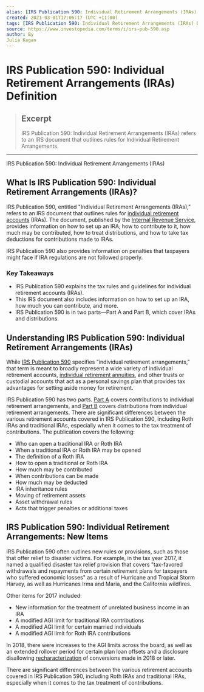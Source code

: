 ```yaml
---
alias: [IRS Publication 590: Individual Retirement Arrangements (IRAs) Definition]
created: 2021-03-01T17:06:17 (UTC +11:00)
tags: [IRS Publication 590: Individual Retirement Arrangements (IRAs) Definition, IRS Publication 590: Individual Retirement Arrangements (IRAs)]
source: https://www.investopedia.com/terms/i/irs-pub-590.asp
author: By
Julia Kagan
---
```


# IRS Publication 590: Individual Retirement Arrangements (IRAs) Definition

> ## Excerpt
> IRS Publication 590: Individual Retirement Arrangements (IRAs) refers to an IRS document that outlines rules for Individual Retirement Arrangements.

---

IRS Publication 590: Individual Retirement Arrangements (IRAs)
## What Is IRS Publication 590: Individual Retirement Arrangements (IRAs)?

IRS Publication 590, entitled "Individual Retirement Arrangements (IRAs)," refers to an IRS document that outlines rules for [individual retirement accounts](https://www.investopedia.com/terms/i/ira.asp) (IRAs). The document, published by the [Internal Revenue Service](https://www.investopedia.com/terms/i/irs.asp), provides information on how to set up an IRA, how to contribute to it, how much may be contributed, how to treat distributions, and how to take tax deductions for contributions made to IRAs.

IRS Publication 590 also provides information on penalties that taxpayers might face if IRA regulations are not followed properly.

### Key Takeaways

-   IRS Publication 590 explains the tax rules and guidelines for individual retirement accounts (IRAs).
-   This IRS document also includes information on how to set up an IRA, how much you can contribute, and more.
-   IRS Publication 590 is in two parts—Part A and Part B, which cover IRAs and distributions.

## Understanding IRS Publication 590: Individual Retirement Arrangements (IRAs)

While [IRS Publication 590](https://www.irs.gov/forms-pubs/about-publication-590-a) specifies "individual retirement arrangements," that term is meant to broadly represent a wide variety of individual retirement accounts, [individual retirement annuities](https://www.investopedia.com/terms/i/individual_retirement_annuity.asp), and other trusts or custodial accounts that act as a personal savings plan that provides tax advantages for setting aside money for retirement.

IRS Publication 590 has two parts. [Part A](https://www.irs.gov/forms-pubs/about-publication-590-a) covers contributions to individual retirement arrangements, and [Part B](https://www.irs.gov/forms-pubs/about-publication-590-b) covers distributions from individual retirement arrangements. There are significant differences between the various retirement accounts covered in IRS Publication 590, including Roth IRAs and traditional IRAs, especially when it comes to the tax treatment of contributions. The publication covers the following:

-   Who can open a traditional IRA or Roth IRA
-   When a traditional IRA or Roth IRA may be opened
-   The definition of a Roth IRA
-   How to open a traditional or Roth IRA
-   How much may be contributed
-   When contributions can be made
-   How much may be deducted
-   IRA inheritance rules
-   Moving of retirement assets
-   Asset withdrawal rules
-   Acts that trigger penalties or additional taxes

## IRS Publication 590: Individual Retirement Arrangements: New Items

IRS Publication 590 often outlines new rules or provisions, such as those that offer relief to disaster victims. For example, in the tax year 2017, it named a qualified disaster tax relief provision that covers "tax-favored withdrawals and repayments from certain retirement plans for taxpayers who suffered economic losses" as a result of Hurricane and Tropical Storm Harvey, as well as Hurricanes Irma and Maria, and the California wildfires.

Other items for 2017 included:

-   New information for the treatment of unrelated business income in an IRA
-   A modified AGI limit for traditional IRA contributions
-   A modified AGI limit for certain married individuals
-   A modified AGI limit for Roth IRA contributions

In 2018, there were increases to the AGI limits across the board, as well as an extended rollover period for certain plan loan offsets and a disclosure disallowing [recharacterization](https://www.investopedia.com/terms/r/recharacterization.asp) of conversions made in 2018 or later.

There are significant differences between the various retirement accounts covered in IRS Publication 590, including Roth IRAs and traditional IRAs, especially when it comes to the tax treatment of contributions.
